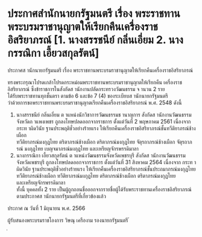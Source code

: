 
# ประกาศสำนักนายกรัฐมนตรี เรื่อง พระราชทานพระบรมราชานุญาตให้เรียกคืนเครื่องราชอิสริยาภรณ์ [1. นางสรรชนีย์ กลิ่นเอี่ยม 2. นางกรรณิกา เอี้ยวสกุลรัตน์]
      
      

      
      

ประกาศส านักนายกรัฐมนตรี 
เรื่อง  พระราชทานพระบรมราชานุญาตให้เรียกคืนเครื่องราชอิสริยาภรณ์ 
 
 
ทรงพระกรุณาโปรดเกล้าโปรดกระหม่อมพระราชทานพระบรมราชานุญาตให้เรียกคืน
เครื่องราชอิสริยาภรณ์  ซึ่งข้าราชการในสังกัดส านักงานปลัดกระทรวงวัฒนธรรม  จ านวน  2  ราย  
ได้รับพระราชทานทุกชั้นตรา  ตามข้อ  6  และข้อ  7  (4)  ของระเบียบส านักนายกรัฐมนตรี   
ว่าด้วยการขอพระราชทานพระบรมราชานุญาตเรียกคืนเครื่องราชอิสริยาภรณ์  พ.ศ.  2548  ดังนี้ 
1. นางสรรชนีย์  กลิ่นเอี่ยม  ต าแหน่งนักวิชาการวัฒนธรรมช านาญการ  สังกัดส านักงานวัฒนธรรม 
จังหวัดก าแพงเพชร  ถูกลงโทษปลดออกจากราชการ  ตั้งแต่วันที่  2  พฤษภาคม  2561  เนื่องจาก
กระท าผิดวินัย  ฐานประพฤติชั่วอย่างร้ายแรง  ให้เรียกคืนเครื่องราชอิสริยาภรณ์ชั้นทวีติยาภรณ์ช้างเผือก   
ทวีติยาภรณ์มงกุฎไทย  ตริตาภรณ์ช้างเผือก  ตริตาภรณ์มงกุฎไทย  จัตุรถาภรณ์ช้างเผือก  จัตุรถาภรณ์
มงกุฎไทย  เบญจมาภรณ์มงกุฎไทย  และเหรียญจักรพรรดิมาลา 
2. นางกรรณิกา  เอี้ยวสกุลรัตน์  ต าแหน่งวัฒนธรรมจังหวัดเพชรบุรี  สังกัดส านักงานวัฒนธรรม 
จังหวัดเพชรบุรี  ถูกลงโทษปลดออกจากราชการ  ตั้งแต่วันที่  31  สิงหาคม  2564  เนื่องจาก 
กระท าผิดวินัย  ฐานประพฤติชั่วอย่างร้ายแรง  ให้เรียกคืนเครื่องราชอิสริยาภรณ์ชั้นประถมาภรณ์มงกุฎไทย   
ทวีติยาภรณ์ช้างเผือก  ทวีติยาภรณ์มงกุฎไทย  ตริตาภรณ์ช้างเผือก  ตริตาภรณ์มงกุฎไทย   
และเหรียญจักรพรรดิมาลา   
ทั้งนี้  บุคคลทั้ง  2  ราย  เป็นผู้ถูกถอนชื่อออกจากรายชื่อผู้ได้รับพระราชทานเครื่องราชอิสริยาภรณ์ 
ตามประกาศส านักนายกรัฐมนตรีที่เกี่ยวข้องแล้ว 
 
ประกาศ  ณ  วันที่  1  มิถุนายน  พ.ศ.  2566 
 
ผู้รับสนองพระบรมราชโองการ 
วิษณุ  เครืองาม 
รองนายกรัฐมนตรี 
้
 
่
 